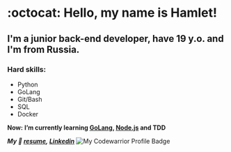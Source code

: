 # :octocat: Hello, my name is Hamlet!

## I'm a junior back-end developer, have 19 y.o. and I'm from Russia.
 
### Hard skills: 
 - Python
 - GoLang
 - Git/Bash
 - SQL
 - Docker

**__Now:__**
 **I’m currently learning [GoLang](https://golang.org), [Node.js](https://nodejs.org/) and TDD**

**_My 🔗 [resume](https://resume.io/r/ipytWFIVE),_
_[Linkedin](https://www.linkedin.com/in/hamletavetikyn/)_**  ![My Codewarrior Profile Badge](https://www.codewars.com/users/CyberNetRunner/badges/micro)
